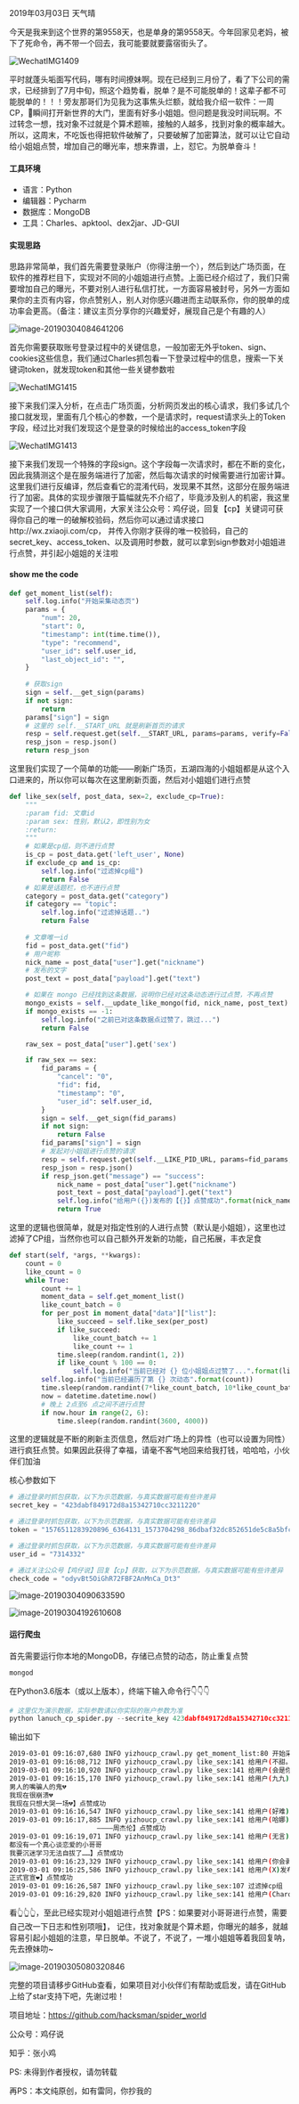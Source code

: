 

2019年03月03日 天气晴 



今天是我来到这个世界的第9558天，也是单身的第9558天。今年回家见老妈，被下了死命令，再不带一个回去，我可能要就要露宿街头了。



![WechatIMG1409](/Users/zhangfei/growing/articles/imgs/WechatIMG1409.png)



平时就蓬头垢面写代码，哪有时间撩妹啊。现在已经到三月份了，看了下公司的需求，已经排到了7月中旬，照这个趋势看，脱单？是不可能脱单的！这辈子都不可能脱单的！！！旁友那哥们为见我为这事焦头烂额，就给我介绍一软件：一周CP，🤩瞬间打开新世界的大门，里面有好多小姐姐。但问题是我没时间玩啊。不过转念一想，找对象不过就是个算术题嘛，接触的人越多，找到对象的概率越大。所以，这周末，不吃饭也得把软件破解了，只要破解了加密算法，就可以让它自动给小姐姐点赞，增加自己的曝光率，想来靠谱，上，怼它。为脱单奋斗！



#### 工具环境

- 语言：Python
- 编辑器：Pycharm
- 数据库：MongoDB
- 工具：Charles、apktool、dex2jar、JD-GUI



#### 实现思路

思路非常简单，我们首先需要登录账户（你得注册一个），然后到达广场页面，在软件的推荐栏目下，实现对不同的小姐姐进行点赞。上面已经介绍过了，我们只需要增加自己的曝光，不要对别人进行私信打扰，一方面容易被封号，另外一方面如果你的主页有内容，你点赞别人，别人对你感兴趣进而主动联系你，你的脱单的成功率会更高。（备注：建议主页分享你的兴趣爱好，展现自己是个有趣的人）

![image-20190304084641206](/Users/zhangfei/growing/articles/脱单日记：一周CP反爬虫破解点赞小姐姐/imgs/image-20190304084641206.png)



首先你需要获取账号登录过程中的关键信息，一般加密无外乎token、sign、cookies这些信息，我们通过Charles抓包看一下登录过程中的信息，搜索一下关键词token，就发现token和其他一些关键参数啦



![WechatIMG1415](/Users/zhangfei/growing/articles/脱单日记：一周CP反爬虫破解点赞小姐姐/imgs/WechatIMG1415.png)



接下来我们深入分析，在点击广场页面，分析网页发出的核心请求，我们多试几个接口就发现，里面有几个核心的参数，一个是请求时，request请求头上的Token字段，经过比对我们发现这个是登录的时候给出的access_token字段



![WechatIMG1413](/Users/zhangfei/growing/articles/脱单日记：一周CP反爬虫破解点赞小姐姐/imgs/WechatIMG1413.png)



接下来我们发现一个特殊的字段sign。这个字段每一次请求时，都在不断的变化，因此我猜测这个是在服务端进行了加密，然后每次请求的时候需要进行加密计算。这里我们进行反编译，然后查看它的混淆代码，发现果不其然，这部分在服务端进行了加密。具体的实现步骤限于篇幅就先不介绍了，毕竟涉及别人的机密，我这里实现了一个接口供大家调用，大家关注公众号：鸡仔说，回复【cp】关键词可获得你自己的唯一的破解校验码，然后你可以通过请求接口http://wx.zxiaoji.com/cp， 并传入你刚才获得的唯一校验码，自己的 secret_key、access_token、以及调用时参数，就可以拿到sign参数对小姐姐进行点赞，并引起小姐姐的关注啦



#### show me the code

```python
def get_moment_list(self):
    self.log.info("开始采集动态页")
    params = {
        "num": 20,
        "start": 0,
        "timestamp": int(time.time()),
        "type": "recommend",
        "user_id": self.user_id,
        "last_object_id": "",
    }
	
    # 获取sign
    sign = self.__get_sign(params)
    if not sign:
        return
    params["sign"] = sign
    # 这里的 self.__START_URL 就是刷新首页的请求
    resp = self.request.get(self.__START_URL, params=params, verify=False)
    resp_json = resp.json()
    return resp_json
```



这里我们实现了一个简单的功能——刷新广场页，五湖四海的小姐姐都是从这个入口进来的，所以你可以每次在这里刷新页面，然后对小姐姐们进行点赞



```python
def like_sex(self, post_data, sex=2, exclude_cp=True):
    """
    :param fid: 文章id
    :param sex: 性别，默认2，即性别为女
    :return:
    """
	# 如果是cp组，则不进行点赞
    is_cp = post_data.get('left_user', None)
    if exclude_cp and is_cp:
        self.log.info("过滤掉cp组")
        return False
    # 如果是话题栏，也不进行点赞
    category = post_data.get("category")
    if category == "topic":
        self.log.info("过滤掉话题..")
        return False
	
    # 文章唯一id
    fid = post_data.get("fid")
    # 用户昵称
    nick_name = post_data["user"].get("nickname")
    # 发布的文字
    post_text = post_data["payload"].get("text")

    # 如果在 mongo 已经找到这条数据，说明你已经对这条动态进行过点赞，不再点赞
    mongo_exists = self.__update_like_mongo(fid, nick_name, post_text)
    if mongo_exists == -1:
        self.log.info("之前已对这条数据点过赞了，跳过...")
        return False

    raw_sex = post_data["user"].get('sex')

    if raw_sex == sex:
        fid_params = {
            "cancel": "0",
            "fid": fid,
            "timestamp": "0",
            "user_id": self.user_id,
        }
        sign = self.__get_sign(fid_params)
        if not sign:
            return False
        fid_params["sign"] = sign
        # 发起对小姐姐进行点赞的请求
        resp = self.request.get(self.__LIKE_PID_URL, params=fid_params, verify=False)
        resp_json = resp.json()
        if resp_json.get("message") == "success":
            nick_name = post_data["user"].get("nickname")
            post_text = post_data["payload"].get("text")
            self.log.info("给用户({})发布的【{}】点赞成功".format(nick_name, post_text))
            return True
```



这里的逻辑也很简单，就是对指定性别的人进行点赞（默认是小姐姐），这里也过滤掉了CP组，当然你也可以自己额外开发新的功能，自己拓展，丰衣足食



```python
def start(self, *args, **kwargs):
    count = 0
    like_count = 0
    while True:
        count += 1
        moment_data = self.get_moment_list()
        like_count_batch = 0
        for per_post in moment_data["data"]["list"]:
            like_succeed = self.like_sex(per_post)
            if like_succeed:
                like_count_batch += 1
                like_count += 1
            time.sleep(random.randint(1, 2))
            if like_count % 100 == 0:
                self.log.info("当前已经对 {} 位小姐姐点过赞了...".format(like_count))
        self.log.info("当前已经遍历了第 {} 次动态".format(count))
        time.sleep(random.randint(7*like_count_batch, 10*like_count_batch))
        now = datetime.datetime.now()
        # 晚上 2点至6 点之间不进行点赞
        if now.hour in range(2, 6):
            time.sleep(random.randint(3600, 4000))
```



这里的逻辑就是不断的刷新主页信息，然后对广场上的异性（也可以设置为同性）进行疯狂点赞。如果因此获得了幸福，请毫不客气地回来给我打钱，哈哈哈，小伙伴们加油



核心参数如下

```python
# 通过登录时抓包获取，以下为示范数据，与真实数据可能有些许差异
secret_key = "423dabf849172d8a15342710cc3211220"

# 通过登录时抓包获取，以下为示范数据，与真实数据可能有些许差异
token = "1576511283920896_6364131_1573704298_86dbaf32dc852651de5c8a5bfcac7bc7"

# 通过登录时抓包获取，以下为示范数据，与真实数据可能有些许差异
user_id = "7314332"

# 通过关注公众号【鸡仔说】回复【cp】获取，以下为示范数据，与真实数据可能有些许差异
check_code = "odyvBt5OiGhR72FBF2AnMnCa_Dt3"
```

![image-20190304090633590](/Users/zhangfei/growing/articles/脱单日记：一周CP反爬虫破解点赞小姐姐/imgs/image-20190304090633590.png)

![image-20190304192610608](/Users/zhangfei/growing/articles/脱单日记：一周CP反爬虫破解点赞小姐姐/imgs/image-20190304192610608.png)



#### 运行爬虫



首先需要运行你本地的MongoDB，存储已点赞的动态，防止重复点赞

```bash
mongod
```



在Python3.6版本（或以上版本），终端下输入命令行👇👇👇

```python
# 这里仅为演示数据，实际参数请以你实际的账户参数为准
python lanuch_cp_spider.py --secrite_key 423dabf849172d8a15342710cc3211220 --token 1576511283920896_6364131_1573704298_86dbaf32dc852651de5c8a5bfcac7bc7 --user_id 7314332 --check_code odyvBt5OiGhR72FBF2AnMnCa_Dt3
```

输出如下

```bash
2019-03-01 09:16:07,680 INFO yizhoucp_crawl.py get_moment_list:80 开始采集动态页
2019-03-01 09:16:08,712 INFO yizhoucp_crawl.py like_sex:141 给用户(不甜。)发布的【今天杭州有太阳！！】点赞成功
2019-03-01 09:16:10,920 INFO yizhoucp_crawl.py like_sex:141 给用户(会是你好友吗)发布的【早上好啊啊啊！！！】点赞成功
2019-03-01 09:16:15,170 INFO yizhoucp_crawl.py like_sex:141 给用户(九九)发布的【💔 
男人的嘴骗人的鬼💔 
我现在很崩溃💔 
我现在只想大哭一场💔】点赞成功
2019-03-01 09:16:16,547 INFO yizhoucp_crawl.py like_sex:141 给用户(好难)发布的【  我对你就算再好，在你眼里都认为并不重要。回首去看你以往的感情经历，反而那些玩弄你感情的人，你在以后的岁月里遇到好狗，继续吃你喜欢的东西。】点赞成功
2019-03-01 09:16:17,885 INFO yizhoucp_crawl.py like_sex:141 给用户(哈娜)发布的【☀️晴天        
                      ————周杰伦】点赞成功
2019-03-01 09:16:19,071 INFO yizhoucp_crawl.py like_sex:141 给用户(无言)发布的【哼╭(╯^╰)╮
都没有一个真心谈恋爱的小哥哥
我要沉迷学习无法自拔了……】点赞成功
2019-03-01 09:16:23,329 INFO yizhoucp_crawl.py like_sex:141 给用户(你会剥石榴么)发布的【早🤭】点赞成功
2019-03-01 09:16:25,586 INFO yizhoucp_crawl.py like_sex:141 给用户(X)发布的【奔现成功🏃
正式官宣❤】点赞成功
2019-03-01 09:16:26,587 INFO yizhoucp_crawl.py like_sex:107 过滤掉cp组
2019-03-01 09:16:29,820 INFO yizhoucp_crawl.py like_sex:141 给用户(Charon)发布的【反正你没女朋友 叫我声宝贝怎么了】点赞成功
```



看👆👆👆，至此已经实现对小姐姐进行点赞【PS：如果要对小哥哥进行点赞，需要自己改一下日志和性别项哦】， 记住，找对象就是个算术题，你曝光的越多，就越容易引起小姐姐的注意，早日脱单。不说了，不说了，一堆小姐姐等着我回复呐，先去撩妹叻~



![image-20190305080320846](/Users/zhangfei/growing/articles/脱单日记：一周CP反爬虫破解之疯狂点赞小姐姐/imgs/image-20190305080320846.png)



完整的项目请移步GitHub查看，如果项目对小伙伴们有帮助或启发，请在GitHub上给了star支持下吧，先谢过啦！



项目地址：https://github.com/hacksman/spider_world



公众号：鸡仔说

知乎：张小鸡

PS: 未得到作者授权，请勿转载

再PS：本文纯原创，如有雷同，你抄我的
